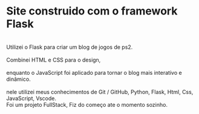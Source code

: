 # Site construido com o framework Flask
<br>
Utilizei o Flask para criar um blog de jogos de ps2. <br>
<br>
Combinei HTML e CSS para o design,<br>
<br>
enquanto o JavaScript foi aplicado para tornar o blog mais interativo e dinâmico.<br>
<br>
nele utilizei meus conhecimentos de Git / GitHub, Python, Flask, Html, Css, JavaScript, Vscode.
<br>
Foi um projeto FullStack, Fiz do começo ate o momento sozinho.
